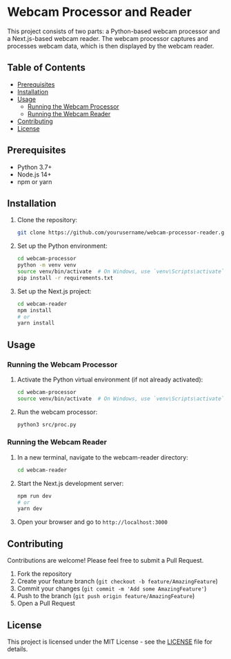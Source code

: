 # Webcam Processor and Reader

This project consists of two parts: a Python-based webcam processor and a Next.js-based webcam reader. The webcam processor captures and processes webcam data, which is then displayed by the webcam reader.

## Table of Contents

- [Prerequisites](#prerequisites)
- [Installation](#installation)
- [Usage](#usage)
  - [Running the Webcam Processor](#running-the-webcam-processor)
  - [Running the Webcam Reader](#running-the-webcam-reader)
- [Contributing](#contributing)
- [License](#license)

## Prerequisites

- Python 3.7+
- Node.js 14+
- npm or yarn

## Installation

1. Clone the repository:

   ```bash
   git clone https://github.com/yourusername/webcam-processor-reader.git
   ```

2. Set up the Python environment:

   ```bash
   cd webcam-processor
   python -m venv venv
   source venv/bin/activate  # On Windows, use `venv\Scripts\activate`
   pip install -r requirements.txt
   ```

3. Set up the Next.js project:

   ```bash
   cd webcam-reader
   npm install
   # or
   yarn install
   ```

## Usage

### Running the Webcam Processor

1. Activate the Python virtual environment (if not already activated):

   ```bash
   cd webcam-processor
   source venv/bin/activate  # On Windows, use `venv\Scripts\activate`
   ```

2. Run the webcam processor:

   ```bash
   python3 src/proc.py
   ```

### Running the Webcam Reader

1. In a new terminal, navigate to the webcam-reader directory:

   ```bash
   cd webcam-reader
   ```

2. Start the Next.js development server:

   ```bash
   npm run dev
   # or
   yarn dev
   ```

3. Open your browser and go to `http://localhost:3000`

## Contributing

Contributions are welcome! Please feel free to submit a Pull Request.

1. Fork the repository
2. Create your feature branch (`git checkout -b feature/AmazingFeature`)
3. Commit your changes (`git commit -m 'Add some AmazingFeature'`)
4. Push to the branch (`git push origin feature/AmazingFeature`)
5. Open a Pull Request

## License

This project is licensed under the MIT License - see the [LICENSE](LICENSE) file for details.